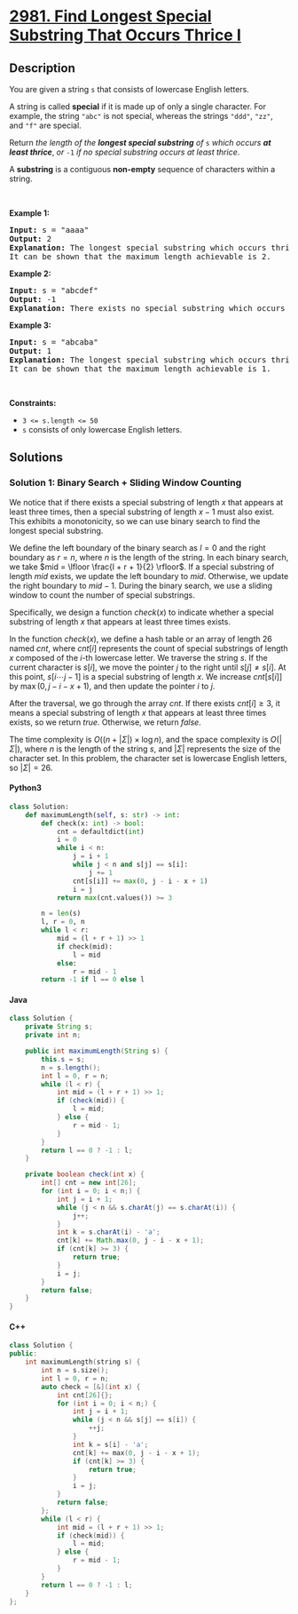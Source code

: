 # [2981. Find Longest Special Substring That Occurs Thrice I](https://leetcode.com/problems/find-longest-special-substring-that-occurs-thrice-i)

## Description

<!-- description:start -->

<p>You are given a string <code>s</code> that consists of lowercase English letters.</p>

<p>A string is called <strong>special</strong> if it is made up of only a single character. For example, the string <code>&quot;abc&quot;</code> is not special, whereas the strings <code>&quot;ddd&quot;</code>, <code>&quot;zz&quot;</code>, and <code>&quot;f&quot;</code> are special.</p>

<p>Return <em>the length of the <strong>longest special substring</strong> of </em><code>s</code> <em>which occurs <strong>at least thrice</strong></em>, <em>or </em><code>-1</code><em> if no special substring occurs at least thrice</em>.</p>

<p>A <strong>substring</strong> is a contiguous <strong>non-empty</strong> sequence of characters within a string.</p>

<p>&nbsp;</p>
<p><strong class="example">Example 1:</strong></p>

<pre>
<strong>Input:</strong> s = &quot;aaaa&quot;
<strong>Output:</strong> 2
<strong>Explanation:</strong> The longest special substring which occurs thrice is &quot;aa&quot;: substrings &quot;<u><strong>aa</strong></u>aa&quot;, &quot;a<u><strong>aa</strong></u>a&quot;, and &quot;aa<u><strong>aa</strong></u>&quot;.
It can be shown that the maximum length achievable is 2.
</pre>

<p><strong class="example">Example 2:</strong></p>

<pre>
<strong>Input:</strong> s = &quot;abcdef&quot;
<strong>Output:</strong> -1
<strong>Explanation:</strong> There exists no special substring which occurs at least thrice. Hence return -1.
</pre>

<p><strong class="example">Example 3:</strong></p>

<pre>
<strong>Input:</strong> s = &quot;abcaba&quot;
<strong>Output:</strong> 1
<strong>Explanation:</strong> The longest special substring which occurs thrice is &quot;a&quot;: substrings &quot;<u><strong>a</strong></u>bcaba&quot;, &quot;abc<u><strong>a</strong></u>ba&quot;, and &quot;abcab<u><strong>a</strong></u>&quot;.
It can be shown that the maximum length achievable is 1.
</pre>

<p>&nbsp;</p>
<p><strong>Constraints:</strong></p>

<ul>
	<li><code>3 &lt;= s.length &lt;= 50</code></li>
	<li><code>s</code> consists of only lowercase English letters.</li>
</ul>

<!-- description:end -->

## Solutions

<!-- solution:start -->

### Solution 1: Binary Search + Sliding Window Counting

We notice that if there exists a special substring of length $x$ that appears at least three times, then a special substring of length $x-1$ must also exist. This exhibits a monotonicity, so we can use binary search to find the longest special substring.

We define the left boundary of the binary search as $l = 0$ and the right boundary as $r = n$, where $n$ is the length of the string. In each binary search, we take $mid = \lfloor \frac{l + r + 1}{2} \rfloor$. If a special substring of length $mid$ exists, we update the left boundary to $mid$. Otherwise, we update the right boundary to $mid - 1$. During the binary search, we use a sliding window to count the number of special substrings.

Specifically, we design a function $check(x)$ to indicate whether a special substring of length $x$ that appears at least three times exists.

In the function $check(x)$, we define a hash table or an array of length $26$ named $cnt$, where $cnt[i]$ represents the count of special substrings of length $x$ composed of the $i$-th lowercase letter. We traverse the string $s$. If the current character is $s[i]$, we move the pointer $j$ to the right until $s[j] \neq s[i]$. At this point, $s[i \cdots j-1]$ is a special substring of length $x$. We increase $cnt[s[i]]$ by $\max(0, j - i - x + 1)$, and then update the pointer $i$ to $j$.

After the traversal, we go through the array $cnt$. If there exists $cnt[i] \geq 3$, it means a special substring of length $x$ that appears at least three times exists, so we return $true$. Otherwise, we return $false$.

The time complexity is $O((n + |\Sigma|) \times \log n)$, and the space complexity is $O(|\Sigma|)$, where $n$ is the length of the string $s$, and $|\Sigma|$ represents the size of the character set. In this problem, the character set is lowercase English letters, so $|\Sigma| = 26$.

#### Python3

```python
class Solution:
    def maximumLength(self, s: str) -> int:
        def check(x: int) -> bool:
            cnt = defaultdict(int)
            i = 0
            while i < n:
                j = i + 1
                while j < n and s[j] == s[i]:
                    j += 1
                cnt[s[i]] += max(0, j - i - x + 1)
                i = j
            return max(cnt.values()) >= 3

        n = len(s)
        l, r = 0, n
        while l < r:
            mid = (l + r + 1) >> 1
            if check(mid):
                l = mid
            else:
                r = mid - 1
        return -1 if l == 0 else l
```

#### Java

```java
class Solution {
    private String s;
    private int n;

    public int maximumLength(String s) {
        this.s = s;
        n = s.length();
        int l = 0, r = n;
        while (l < r) {
            int mid = (l + r + 1) >> 1;
            if (check(mid)) {
                l = mid;
            } else {
                r = mid - 1;
            }
        }
        return l == 0 ? -1 : l;
    }

    private boolean check(int x) {
        int[] cnt = new int[26];
        for (int i = 0; i < n;) {
            int j = i + 1;
            while (j < n && s.charAt(j) == s.charAt(i)) {
                j++;
            }
            int k = s.charAt(i) - 'a';
            cnt[k] += Math.max(0, j - i - x + 1);
            if (cnt[k] >= 3) {
                return true;
            }
            i = j;
        }
        return false;
    }
}
```

#### C++

```cpp
class Solution {
public:
    int maximumLength(string s) {
        int n = s.size();
        int l = 0, r = n;
        auto check = [&](int x) {
            int cnt[26]{};
            for (int i = 0; i < n;) {
                int j = i + 1;
                while (j < n && s[j] == s[i]) {
                    ++j;
                }
                int k = s[i] - 'a';
                cnt[k] += max(0, j - i - x + 1);
                if (cnt[k] >= 3) {
                    return true;
                }
                i = j;
            }
            return false;
        };
        while (l < r) {
            int mid = (l + r + 1) >> 1;
            if (check(mid)) {
                l = mid;
            } else {
                r = mid - 1;
            }
        }
        return l == 0 ? -1 : l;
    }
};
```
<!-- solution:end -->

<!-- problem:end -->